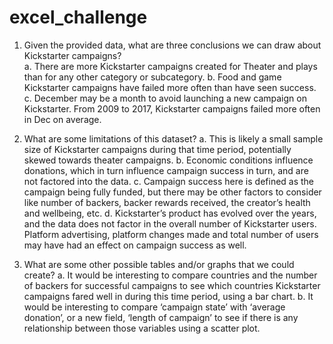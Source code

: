 # excel_challenge

1.	Given the provided data, what are three conclusions we can draw about Kickstarter campaigns?
     <br>a. There are more Kickstarter campaigns created for Theater and plays than for any other category or subcategory.
    b. Food and game Kickstarter campaigns have failed more often than have seen success.
    c. December may be a month to avoid launching a new campaign on Kickstarter. From 2009 to 2017, Kickstarter campaigns failed more often in Dec on average. 

2.	What are some limitations of this dataset?
    a. This is likely a small sample size of Kickstarter campaigns during that time period, potentially skewed towards theater campaigns.
    b. Economic conditions influence donations, which in turn influence campaign success in turn, and are not factored into the data.
    c. Campaign success here is defined as the campaign being fully funded, but there may be other factors to consider like number of backers, backer rewards     received, the creator’s health and wellbeing, etc.
    d. Kickstarter’s product has evolved over the years, and the data does not factor in the overall number of Kickstarter users. Platform advertising, platform changes made and total number of users may have had an effect on campaign success as well. 

3.	What are some other possible tables and/or graphs that we could create?
    a. It would be interesting to compare countries and the number of backers for successful campaigns to see which countries Kickstarter campaigns fared well in during this time period, using a bar chart.
    b. It would be interesting to compare ‘campaign state’ with ‘average donation’, or a new field, ‘length of campaign’ to see if there is any relationship between those variables using a scatter plot. 
